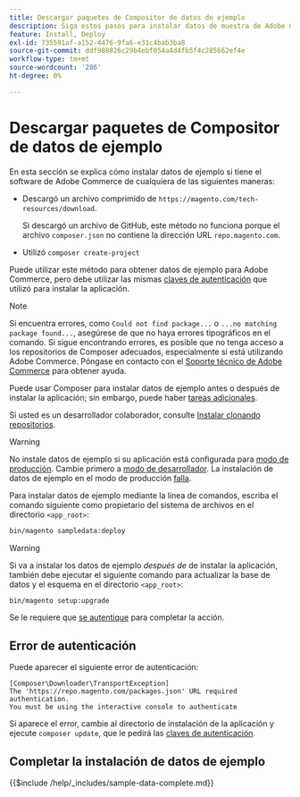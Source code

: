 ```yaml
---
title: Descargar paquetes de Compositor de datos de ejemplo
description: Siga estos pasos para instalar datos de muestra de Adobe Commerce mediante el Compositor PHP Package Manager.
feature: Install, Deploy
exl-id: 735591af-a152-4476-9fa6-e31c4bab3ba8
source-git-commit: ddf988826c29b4ebf054a4d4fb5f4c285662ef4e
workflow-type: tm+mt
source-wordcount: '286'
ht-degree: 0%

---
```


# Descargar paquetes de Compositor de datos de ejemplo

En esta sección se explica cómo instalar datos de ejemplo si tiene el software de Adobe Commerce de cualquiera de las siguientes maneras:

* Descargó un archivo comprimido de `https://magento.com/tech-resources/download`.

  Si descargó un archivo de GitHub, este método no funciona porque el archivo `composer.json` no contiene la dirección URL `repo.magento.com`.

* Utilizó `composer create-project`

Puede utilizar este método para obtener datos de ejemplo para Adobe Commerce, pero debe utilizar las mismas [claves de autenticación](../prerequisites/authentication-keys.md) que utilizó para instalar la aplicación.

>[!NOTE]
>
>Si encuentra errores, como `Could not find package...` o `...no matching package found...`, asegúrese de que no haya errores tipográficos en el comando. Si sigue encontrando errores, es posible que no tenga acceso a los repositorios de Composer adecuados, especialmente si está utilizando Adobe Commerce. Póngase en contacto con el [Soporte técnico de Adobe Commerce](https://support.magento.com/hc/en-us) para obtener ayuda.

Puede usar Composer para instalar datos de ejemplo antes o después de instalar la aplicación; sin embargo, puede haber [tareas adicionales](remove-or-update.md).

Si usted es un desarrollador colaborador, consulte [Instalar clonando repositorios](git-repositories.md).

>[!WARNING]
>
>No instale datos de ejemplo si su aplicación está configurada para [modo de producción](../../configuration/bootstrap/application-modes.md#production-mode). Cambie primero a [modo de desarrollador](../../configuration/bootstrap/application-modes.md#developer-mode). La instalación de datos de ejemplo en el modo de producción [falla](https://support.magento.com/hc/en-us/articles/360033824571#symptom-production-mode-trouble-samp-prod-).

Para instalar datos de ejemplo mediante la línea de comandos, escriba el comando siguiente como propietario del sistema de archivos en el directorio `<app_root>`:

```bash
bin/magento sampledata:deploy
```

>[!WARNING]
>
>Si va a instalar los datos de ejemplo _después de_ de instalar la aplicación, también debe ejecutar el siguiente comando para actualizar la base de datos y el esquema en el directorio `<app_root>`:

```bash
bin/magento setup:upgrade
```

Se le requiere que [se autentique](../prerequisites/authentication-keys.md) para completar la acción.

## Error de autenticación

Puede aparecer el siguiente error de autenticación:

```terminal
[Composer\Downloader\TransportException]
The 'https://repo.magento.com/packages.json' URL required authentication.
You must be using the interactive console to authenticate
```

Si aparece el error, cambie al directorio de instalación de la aplicación y ejecute `composer update`, que le pedirá las [claves de autenticación](../prerequisites/authentication-keys.md).

## Completar la instalación de datos de ejemplo

{{$include /help/_includes/sample-data-complete.md}}
